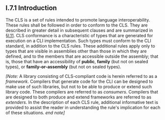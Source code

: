 ## I.7.1 Introduction

The CLS is a set of rules intended to promote language interoperability. These rules shall be followed in order to conform to the CLS. They are described in greater detail in subsequent clauses and are summarized in §[I.11](i.11-collected-common-language-specification-rules.md). CLS conformance is a characteristic of types that are generated for execution on a CLI implementation. Such types must conform to the CLI standard, in addition to the CLS rules. These additional rules apply only to types that are visible in assemblies other than those in which they are defined, and to the members that are accessible outside the assembly; that is, those that have an accessibility of **public**, **family** (but not on sealed types), or **family-or-assembly** (but not on sealed types).

_[Note:_ A library consisting of CLS-compliant code is herein referred to as a *framework*. Compilers that generate code for the CLI can be designed to make use of such libraries, but not to be able to produce or extend such library code. These compilers are referred to as *consumers*. Compilers that are designed to both produce and extend frameworks are referred to as *extenders*. In the description of each CLS rule, additional informative text is provided to assist the reader in understanding the rule's implication for each of these situations. _end note]_
